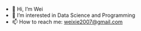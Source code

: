 - 👋 Hi, I’m Wei
- 👀 I’m interested in Data Science and Programming
- 📫 How to reach me: weixie2007@gmail.com

<!---
weixie2007/weixie2007 is a ✨ special ✨ repository because its `README.md` (this file) appears on your GitHub profile.
You can click the Preview link to take a look at your changes.
--->
